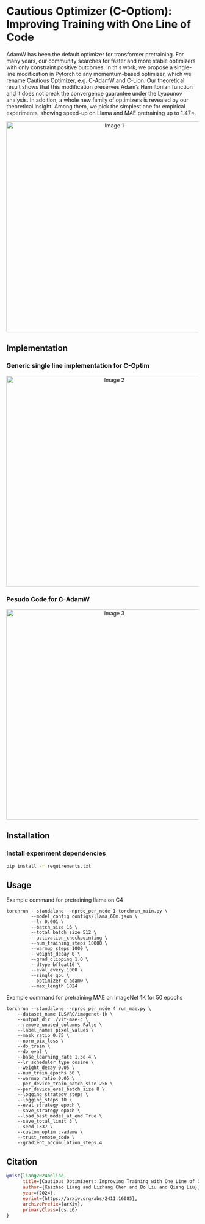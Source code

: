 # Cautious Optimizer (C-Optiom): Improving Training with One Line of Code
AdamW has been the default optimizer for transformer pretraining. For many years, our community searches for faster and more stable optimizers with only constraint positive outcomes. In this work, we propose a single-line modification in Pytorch to any momentum-based optimizer, which we rename Cautious Optimizer, e.g. C-AdamW and C-Lion. Our theoretical result shows that this modification preserves Adam’s Hamiltonian function and it does not break the convergence guarantee under the Lyapunov analysis. In addition, a whole new family of optimizers is revealed by our theoretical insight. Among them, we pick the simplest one for empirical experiments, showing speed-up on Llama and MAE pretraining up to 1.47×.

<div align="center">
  <img src="images/c_optim_results.png" alt="Image 1" style="width: 550px; margin: 0 auto;">
</div>

## Implementation
### Generic single line implementation for C-Optim
<div align="center">
  <img src="images/c_optim_overview.png" alt="Image 2" style="width: 550px; margin: 0 auto;">
</div>

### Pesudo Code for C-AdamW
<div align="center">
  <img src="images/c_adamw.png" alt="Image 3" style="width: 550px; margin: 0 auto;">
</div>

## Installation
### Install experiment dependencies

```bash
pip install -r requirements.txt
```

## Usage
Example command for pretraining llama on C4
```
torchrun --standalone --nproc_per_node 1 torchrun_main.py \
         --model_config configs/llama_60m.json \
         --lr 0.001 \
         --batch_size 16 \
         --total_batch_size 512 \
         --activation_checkpointing \
         --num_training_steps 10000 \
         --warmup_steps 1000 \
         --weight_decay 0 \
         --grad_clipping 1.0 \
         --dtype bfloat16 \
         --eval_every 1000 \
         --single_gpu \
         --optimizer c-adamw \
         --max_length 1024
```

Example command for pretraining MAE on ImageNet 1K for 50 epochs
```
torchrun --standalone --nproc_per_node 4 run_mae.py \
    --dataset_name ILSVRC/imagenet-1k \
    --output_dir ./vit-mae-c \
    --remove_unused_columns False \
    --label_names pixel_values \
    --mask_ratio 0.75 \
    --norm_pix_loss \
    --do_train \
    --do_eval \
    --base_learning_rate 1.5e-4 \
    --lr_scheduler_type cosine \
    --weight_decay 0.05 \
    --num_train_epochs 50 \
    --warmup_ratio 0.05 \
    --per_device_train_batch_size 256 \
    --per_device_eval_batch_size 8 \
    --logging_strategy steps \
    --logging_steps 10 \
    --eval_strategy epoch \
    --save_strategy epoch \
    --load_best_model_at_end True \
    --save_total_limit 3 \
    --seed 1337 \
    --custom_optim c-adamw \
    --trust_remote_code \
    --gradient_accumulation_steps 4
```
## Citation
```bibtex
@misc{liang2024online,
      title={Cautious Optimizers: Improving Training with One Line of Code}, 
      author={Kaizhao Liang and Lizhang Chen and Bo Liu and Qiang Liu},
      year={2024},
      eprint={https://arxiv.org/abs/2411.16085},
      archivePrefix={arXiv},
      primaryClass={cs.LG}
}
```
